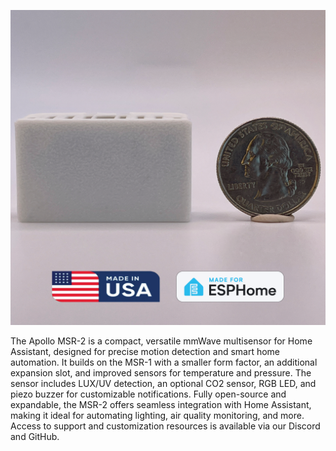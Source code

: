 ![](../../assets/msr-2-usa-esp.png)

The Apollo MSR-2 is a compact, versatile mmWave multisensor for Home Assistant, designed for precise motion detection and smart home automation. It builds on the MSR-1 with a smaller form factor, an additional expansion slot, and improved sensors for temperature and pressure. The sensor includes LUX/UV detection, an optional CO2 sensor, RGB LED, and piezo buzzer for customizable notifications. Fully open-source and expandable, the MSR-2 offers seamless integration with Home Assistant, making it ideal for automating lighting, air quality monitoring, and more. Access to support and customization resources is available via our Discord and GitHub.
